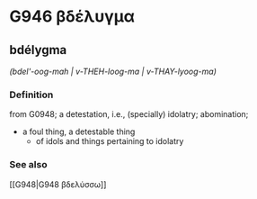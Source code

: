 # G946 βδέλυγμα

## bdélygma

_(bdel'-oog-mah | v-THEH-loog-ma | v-THAY-lyoog-ma)_

### Definition

from G0948; a detestation, i.e., (specially) idolatry; abomination; 

- a foul thing, a detestable thing
  - of idols and things pertaining to idolatry

### See also

[[G948|G948 βδελύσσω]]
